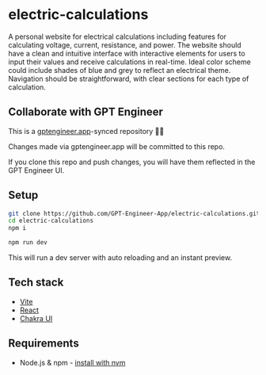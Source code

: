 # electric-calculations

A personal website for electrical calculations including features for calculating voltage, current, resistance, and power. The website should have a clean and intuitive interface with interactive elements for users to input their values and receive calculations in real-time. Ideal color scheme could include shades of blue and grey to reflect an electrical theme. Navigation should be straightforward, with clear sections for each type of calculation.

## Collaborate with GPT Engineer

This is a [gptengineer.app](https://gptengineer.app)-synced repository 🌟🤖

Changes made via gptengineer.app will be committed to this repo.

If you clone this repo and push changes, you will have them reflected in the GPT Engineer UI.

## Setup

```sh
git clone https://github.com/GPT-Engineer-App/electric-calculations.git
cd electric-calculations
npm i
```

```sh
npm run dev
```

This will run a dev server with auto reloading and an instant preview.

## Tech stack

- [Vite](https://vitejs.dev/)
- [React](https://react.dev/)
- [Chakra UI](https://chakra-ui.com/)

## Requirements

- Node.js & npm - [install with nvm](https://github.com/nvm-sh/nvm#installing-and-updating)
